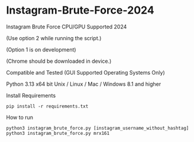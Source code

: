 # Instagram-Brute-Force-2024
Instagram Brute Force CPU/GPU Supported 2024

(Use option 2 while running the script.)

(Option 1 is on development)

(Chrome should be downloaded in device.)

Compatible and Tested (GUI Supported Operating Systems Only)

Python 3.13
x64 bit
Unix / Linux / Mac / Windows 8.1 and higher

Install Requirements
```
pip install -r requirements.txt
```

How to run
```
python3 instagram_brute_force.py [instagram_username_without_hashtag]
python3 instagram_brute_force.py mrx161
```

